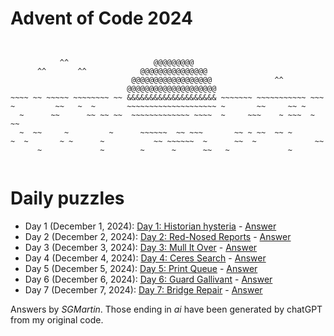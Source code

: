 # Advent of Code 2024

```


           ^^                   @@@@@@@@@
      ^^       ^^            @@@@@@@@@@@@@@@
                           @@@@@@@@@@@@@@@@@@              ^^
                          @@@@@@@@@@@@@@@@@@@@
~~~~ ~~ ~~~~~ ~~~~~~~~ ~~ &&&&&&&&&&&&&&&&&&&& ~~~~~~~ ~~~~~~~~~~~ ~~~
~         ~~   ~  ~       ~~~~~~~~~~~~~~~~~~~~ ~       ~~     ~~ ~
  ~      ~~      ~~ ~~ ~~  ~~~~~~~~~~~~~ ~~~~  ~     ~~~    ~ ~~~  ~ ~~ 
  ~  ~~     ~         ~      ~~~~~~  ~~ ~~~       ~~ ~ ~~  ~~ ~ 
~  ~       ~ ~      ~           ~~ ~~~~~~  ~      ~~  ~             ~~
      ~             ~        ~      ~      ~~   ~             ~


```

# Daily puzzles
* Day 1 (December 1, 2024): [Day 1: Historian hysteria](https://adventofcode.com/2024/day/1) - [Answer](https://github.com/SGMartin/advent-of-code-2024/blob/main/d1/answer.py)
* Day 2 (December 2, 2024): [Day 2: Red-Nosed Reports](https://adventofcode.com/2024/day/2) - [Answer](https://github.com/SGMartin/advent-of-code-2024/blob/main/d2/answer.py)
* Day 3 (December 3, 2024): [Day 3: Mull It Over](https://adventofcode.com/2024/day/3) - [Answer](https://github.com/SGMartin/advent-of-code-2024/blob/main/d3/answer.py)
* Day 4 (December 4, 2024): [Day 4: Ceres Search](https://adventofcode.com/2024/day/4) - [Answer](https://github.com/SGMartin/advent-of-code-2024/blob/main/d4/answer.py)
* Day 5 (December 5, 2024): [Day 5: Print Queue](https://adventofcode.com/2024/day/5) - [Answer](https://github.com/SGMartin/advent-of-code-2024/blob/main/d5/answer.py)
* Day 6 (December 6, 2024): [Day 6: Guard Gallivant](https://adventofcode.com/2024/day/6) - [Answer](https://github.com/SGMartin/advent-of-code-2024/blob/main/d6/answer.py)
* Day 7 (December 7, 2024): [Day 7: Bridge Repair](https://adventofcode.com/2024/day/7) - [Answer](https://github.com/SGMartin/advent-of-code-2024/blob/main/d7/answer.py)

Answers by _SGMartin_. Those ending in  _ai_ have been generated by chatGPT from my original code.
